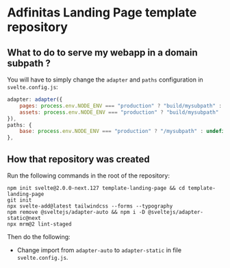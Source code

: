 # Adfinitas Landing Page template repository

## What to do to serve my webapp in a domain subpath ?

You will have to simply change the `adapter` and `paths` configuration in `svelte.config.js`:

```js
adapter: adapter({
    pages: process.env.NODE_ENV === "production" ? "build/mysubpath" : undefined,
    assets: process.env.NODE_ENV === "production" ? "build/mysubpath" : undefined,
}),
paths: {
    base: process.env.NODE_ENV === "production" ? "/mysubpath" : undefined,
},
```

## How that repository was created

Run the following commands in the root of the repository:

```shell
npm init svelte@2.0.0-next.127 template-landing-page && cd template-landing-page
git init
npx svelte-add@latest tailwindcss --forms --typography
npm remove @sveltejs/adapter-auto && npm i -D @sveltejs/adapter-static@next
npx mrm@2 lint-staged
```

Then do the following:

- Change import from `adapter-auto` to `adapter-static` in file `svelte.config.js`.
